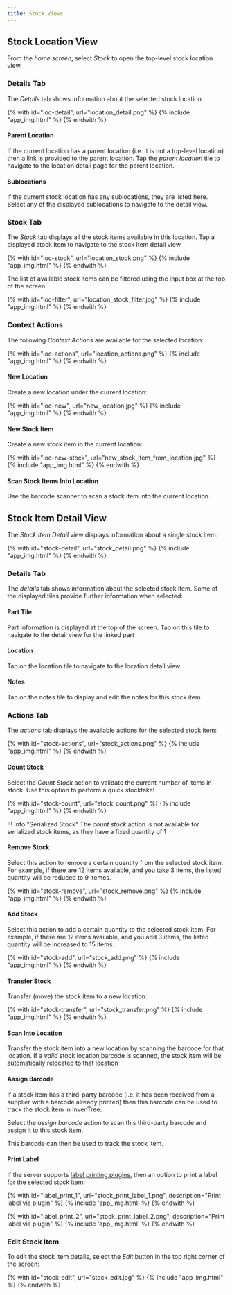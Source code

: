 ```yaml
---
title: Stock Views
---
```


## Stock Location View

From the *home screen*, select *Stock* to open the top-level stock location view.

### Details Tab

The *Details* tab shows information about the selected stock location.

{% with id="loc-detail", url="location_detail.png" %}
{% include "app_img.html" %}
{% endwith %}

#### Parent Location

If the current location has a parent location (i.e. it is not a top-level location) then a link is provided to the parent location. Tap the *parent location* tile to navigate to the location detail page for the parent location.

#### Sublocations

If the current stock location has any sublocations, they are listed here. Select any of the displayed sublocations to navigate to the detail view.

### Stock Tab

The *Stock* tab displays all the stock items available in this location. Tap a displayed stock item to navigate to the stock item detail view.

{% with id="loc-stock", url="location_stock.png" %}
{% include "app_img.html" %}
{% endwith %}


The list of available stock items can be filtered using the input box at the top of the screen:

{% with id="loc-filter", url="location_stock_filter.jpg" %}
{% include "app_img.html" %}
{% endwith %}


### Context Actions

The following *Context Actions* are available for the selected location:

{% with id="loc-actions", url="location_actions.png" %}
{% include "app_img.html" %}
{% endwith %}


#### New Location

Create a new location under the current location:

{% with id="loc-new", url="new_location.jpg" %}
{% include "app_img.html" %}
{% endwith %}


#### New Stock Item

Create a new stock item in the current location:

{% with id="loc-new-stock", url="new_stock_item_from_location.jpg" %}
{% include "app_img.html" %}
{% endwith %}


#### Scan Stock Items Into Location

Use the barcode scanner to scan a stock item into the current location.


## Stock Item Detail View

The *Stock Item Detail* view displays information about a single stock item:

{% with id="stock-detail", url="stock_detail.png" %}
{% include "app_img.html" %}
{% endwith %}


### Details Tab

The *details* tab shows information about the selected stock item. Some of the displayed tiles provide further information when selected:

#### Part Tile

Part information is displayed at the top of the screen. Tap on this tile to navigate to the detail view for the linked part

#### Location

Tap on the location tile to navigate to the location detail view

#### Notes

Tap on the notes tile to display and edit the notes for this stock item

### Actions Tab

The *actions* tab displays the available actions for the selected stock item:

{% with id="stock-actions", url="stock_actions.png" %}
{% include "app_img.html" %}
{% endwith %}

#### Count Stock

Select the *Count Stock* action to validate the current number of items in stock. Use this option to perform a quick stocktake!

{% with id="stock-count", url="stock_count.png" %}
{% include "app_img.html" %}
{% endwith %}

!!! info "Serialized Stock"
    The *count stock* action is not available for serialized stock items, as they have a fixed quantity of 1

#### Remove Stock

Select this action to remove a certain quantity from the selected stock item. For example, if there are 12 items available, and you take 3 items, the listed quantity will be reduced to 9 itemes.

{% with id="stock-remove", url="stock_remove.png" %}
{% include "app_img.html" %}
{% endwith %}

#### Add Stock

Select this action to add a certain quantity to the selected stock item. For example, if there are 12 items available, and you add 3 items, the listed quantity will be increased to 15 items.

{% with id="stock-add", url="stock_add.png" %}
{% include "app_img.html" %}
{% endwith %}

#### Transfer Stock

Transfer (move) the stock item to a new location:

{% with id="stock-transfer", url="stock_transfer.png" %}
{% include "app_img.html" %}
{% endwith %}

#### Scan Into Location

Transfer the stock item into a new location by scanning the barcode for that location. If a *valid* stock location barcode is scanned, the stock item will be automatically relocated to that location

#### Assign Barcode

If a stock item has a third-party barcode (i.e. it has been received from a supplier with a barcode already printed) then this barcode can be used to track the stock item in InvenTree.

Select the *assign barcode* action to scan this third-party barcode and assign it to this stock item.

This barcode can then be used to track the stock item.

#### Print Label

If the server supports [label printing plugins](../extend/plugins/label.md), then an option to print a label for the selected stock item:

{% with id="label_print_1", url="stock_print_label_1.png", description="Print label via plugin" %}
{% include 'app_img.html' %}
{% endwith %}

{% with id="label_print_2", url="stock_print_label_2.png", description="Print label via plugin" %}
{% include 'app_img.html' %}
{% endwith %}

### Edit Stock Item

To edit the stock item details, select the *Edit* button in the top right corner of the screen:

{% with id="stock-edit", url="stock_edit.jpg" %}
{% include "app_img.html" %}
{% endwith %}
